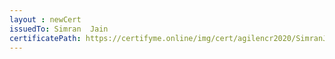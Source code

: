 ```yaml
--- 
layout : newCert 
issuedTo: Simran  Jain 
certificatePath: https://certifyme.online/img/cert/agilencr2020/SimranJain_2d368.png
--- 
```

